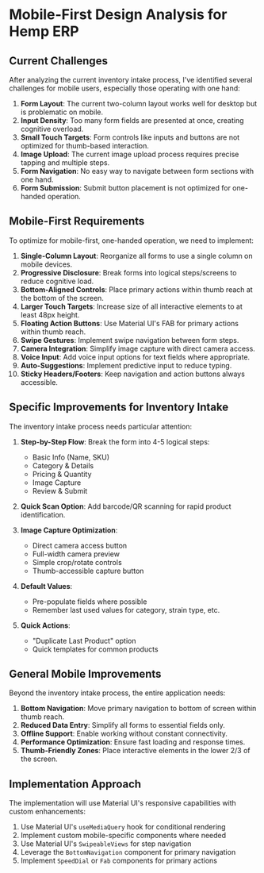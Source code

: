 # Mobile-First Design Analysis for Hemp ERP

## Current Challenges

After analyzing the current inventory intake process, I've identified several challenges for mobile users, especially those operating with one hand:

1. **Form Layout**: The current two-column layout works well for desktop but is problematic on mobile.
2. **Input Density**: Too many form fields are presented at once, creating cognitive overload.
3. **Small Touch Targets**: Form controls like inputs and buttons are not optimized for thumb-based interaction.
4. **Image Upload**: The current image upload process requires precise tapping and multiple steps.
5. **Form Navigation**: No easy way to navigate between form sections with one hand.
6. **Form Submission**: Submit button placement is not optimized for one-handed operation.

## Mobile-First Requirements

To optimize for mobile-first, one-handed operation, we need to implement:

1. **Single-Column Layout**: Reorganize all forms to use a single column on mobile devices.
2. **Progressive Disclosure**: Break forms into logical steps/screens to reduce cognitive load.
3. **Bottom-Aligned Controls**: Place primary actions within thumb reach at the bottom of the screen.
4. **Larger Touch Targets**: Increase size of all interactive elements to at least 48px height.
5. **Floating Action Buttons**: Use Material UI's FAB for primary actions within thumb reach.
6. **Swipe Gestures**: Implement swipe navigation between form steps.
7. **Camera Integration**: Simplify image capture with direct camera access.
8. **Voice Input**: Add voice input options for text fields where appropriate.
9. **Auto-Suggestions**: Implement predictive input to reduce typing.
10. **Sticky Headers/Footers**: Keep navigation and action buttons always accessible.

## Specific Improvements for Inventory Intake

The inventory intake process needs particular attention:

1. **Step-by-Step Flow**: Break the form into 4-5 logical steps:
   - Basic Info (Name, SKU)
   - Category & Details
   - Pricing & Quantity
   - Image Capture
   - Review & Submit

2. **Quick Scan Option**: Add barcode/QR scanning for rapid product identification.

3. **Image Capture Optimization**: 
   - Direct camera access button
   - Full-width camera preview
   - Simple crop/rotate controls
   - Thumb-accessible capture button

4. **Default Values**:
   - Pre-populate fields where possible
   - Remember last used values for category, strain type, etc.

5. **Quick Actions**:
   - "Duplicate Last Product" option
   - Quick templates for common products

## General Mobile Improvements

Beyond the inventory intake process, the entire application needs:

1. **Bottom Navigation**: Move primary navigation to bottom of screen within thumb reach.
2. **Reduced Data Entry**: Simplify all forms to essential fields only.
3. **Offline Support**: Enable working without constant connectivity.
4. **Performance Optimization**: Ensure fast loading and response times.
5. **Thumb-Friendly Zones**: Place interactive elements in the lower 2/3 of the screen.

## Implementation Approach

The implementation will use Material UI's responsive capabilities with custom enhancements:

1. Use Material UI's `useMediaQuery` hook for conditional rendering
2. Implement custom mobile-specific components where needed
3. Use Material UI's `SwipeableViews` for step navigation
4. Leverage the `BottomNavigation` component for primary navigation
5. Implement `SpeedDial` or `Fab` components for primary actions
